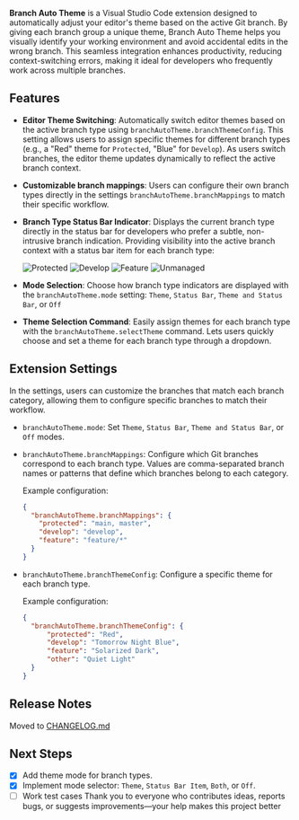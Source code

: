 
**Branch Auto Theme** is a Visual Studio Code extension designed to automatically adjust your editor's theme based on the active Git branch. By giving each branch group a unique theme, Branch Auto Theme helps you visually identify your working environment and avoid accidental edits in the wrong branch. This seamless integration enhances productivity, reducing context-switching errors, making it ideal for developers who frequently work across multiple branches.

## Features

- **Editor Theme Switching**: Automatically switch editor themes based on the active branch type using `branchAutoTheme.branchThemeConfig`. This setting allows users to assign specific themes for different branch types (e.g., a "Red" theme for `Protected`, "Blue" for `Develop`). As users switch branches, the editor theme updates dynamically to reflect the active branch context.

- **Customizable branch mappings**: Users can configure their own branch types directly in the settings `branchAutoTheme.branchMappings` to match their specific workflow.

- **Branch Type Status Bar Indicator**: Displays the current branch type directly in the status bar for developers who prefer a subtle, non-intrusive branch indication. Providing visibility into the active branch context with a status bar item for each branch type:

  ![Protected](https://img.shields.io/badge/⚠️_Protected-red) ![Develop](https://img.shields.io/badge/Develop-gray) ![Feature](https://img.shields.io/badge/Feature-gray) ![Unmanaged](https://img.shields.io/badge/⚠️_Unmanaged-yellow)

- **Mode Selection**: Choose how branch type indicators are displayed with the `branchAutoTheme.mode` setting: `Theme`, `Status Bar`, `Theme and Status Bar`, or `Off`

- **Theme Selection Command**: Easily assign themes for each branch type with the `branchAutoTheme.selectTheme` command. Lets users quickly choose and set a theme for each branch type through a dropdown.


<!-- Describe specific features of your extension including screenshots of your extension in action. Image paths are relative to this README file.

For example if there is an image subfolder under your extension project workspace:

\!\[feature X\]\(images/feature-x.png\) -->

<!-- > Tip: Many popular extensions utilize animations. This is an excellent way to show off your extension! We recommend short, focused animations that are easy to follow. -->

<!-- ## Requirements

If you have any requirements or dependencies, add a section describing those and how to install and configure them. -->

## Extension Settings

In the settings, users can customize the branches that match each branch category, allowing them to configure specific branches to match their workflow.

- `branchAutoTheme.mode`: Set `Theme`, `Status Bar`, `Theme and Status Bar`, or `Off` modes.

- `branchAutoTheme.branchMappings`: Configure which Git branches correspond to each branch type. Values are comma-separated branch names or patterns that define which branches belong to each category.

  Example configuration:

  ```json
  {
    "branchAutoTheme.branchMappings": {
      "protected": "main, master",
      "develop": "develop",
      "feature": "feature/*"
    }
  }
  ```

- `branchAutoTheme.branchThemeConfig`: Configure a specific theme for each branch type.

  Example configuration:
  ```json
  {
    "branchAutoTheme.branchThemeConfig": {
        "protected": "Red",
        "develop": "Tomorrow Night Blue",
        "feature": "Solarized Dark",
        "other": "Quiet Light"
    }
  }
  ```

<!-- 
## Known Issues

Calling out known issues can help limit users opening duplicate issues against your extension. -->

## Release Notes

Moved to [CHANGELOG.md](./CHANGELOG.md)

## Next Steps

- [x] Add theme mode for branch types.
- [x] Implement mode selector: `Theme`, `Status Bar Item`, `Both`, or `Off`.
- [ ] Work test cases
Thank you to everyone who contributes ideas, reports bugs, or suggests improvements—your help makes this project better